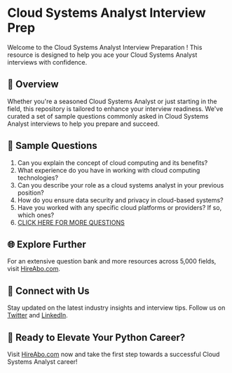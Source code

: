# Cloud Systems Analyst Interview Prep

Welcome to the Cloud Systems Analyst Interview Preparation ! This resource is designed to help you ace your Cloud Systems Analyst interviews with confidence.

## 🚀 Overview

Whether you're a seasoned Cloud Systems Analyst or just starting in the field, this repository is tailored to enhance your interview readiness. We've curated a set of sample questions commonly asked in Cloud Systems Analyst interviews to help you prepare and succeed.

## 📝 Sample Questions

1. Can you explain the concept of cloud computing and its benefits?
2. What experience do you have in working with cloud computing technologies?
3. Can you describe your role as a cloud systems analyst in your previous position?
4. How do you ensure data security and privacy in cloud-based systems?
5. Have you worked with any specific cloud platforms or providers? If so, which ones?
6. [CLICK HERE FOR MORE QUESTIONS](https://hireabo.com/job/0_4_20/Cloud%20Systems%20Analyst)

## 🌐 Explore Further

For an extensive question bank and more resources across 5,000 fields, visit [HireAbo.com](https://www.hireabo.com).

## 📱 Connect with Us

Stay updated on the latest industry insights and interview tips. Follow us on [Twitter](https://twitter.com/hireabo) and [LinkedIn](https://www.linkedin.com/in/hire-abo-3609972a8/).

## 🚀 Ready to Elevate Your Python Career?

Visit [HireAbo.com](https://www.hireabo.com) now and take the first step towards a successful Cloud Systems Analyst career!